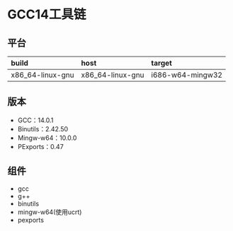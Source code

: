 # GCC14工具链

## 平台

| build            | host             | target           |
| :--------------- | :--------------- | :--------------- |
| x86_64-linux-gnu | x86_64-linux-gnu | i686-w64-mingw32 |

## 版本

- GCC：14.0.1
- Binutils：2.42.50
- Mingw-w64：10.0.0
- PExports：0.47

## 组件

- gcc
- g++
- binutils
- mingw-w64(使用ucrt)
- pexports

